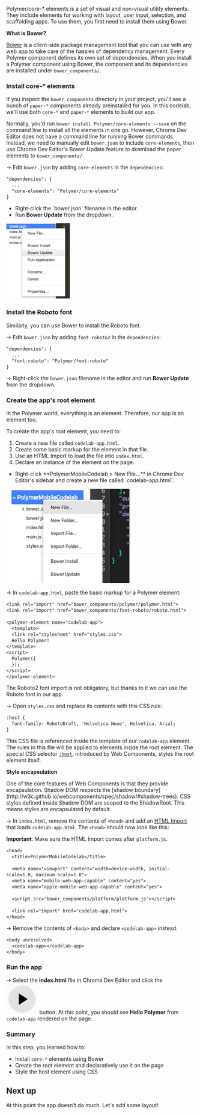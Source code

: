 <toc-element></toc-element>

Polymer/core-* elements is a set of visual and non-visual utility elements. 
They include elements for working with layout, user input, selection, and scaffolding apps.
To use them, you first need to install them using Bower.

<aside class="callout">
  <b>What is Bower?</b>
  <p><a href="http://bower.io/">Bower</a> is a client-side package management tool that you can use with any web app to take care of the hassles of dependency management. Every Polymer component defines its own set of dependencies. When you install a Polymer component using Bower, the component and its dependencies are installed under <code>bower_components/</code>.
</p>
</aside>

### Install core-* elements

If you inspect the `bower_components` directory in your project, you'll see a bunch of `paper-*` components already preinstalled for you. In this codelab, we'll use both `core-*` and `paper-*` elements to build our app.

Normally, you'd run `bower install Polymer/core-elements --save` on the command line to
install all the elements in one go.
However, Chrome Dev Editor does not have a command line for running Bower commands.
Instead, we need to manually edit `bower.json` to include `core-elements`,
then use Chrome Dev Editor's Bower Update feature to
download the paper elements to `bower_components/`.

&rarr; Edit `bower.json` by adding `core-elements` in the `dependencies`:

    "dependencies": {
      ...
      "core-elements": "Polymer/core-elements"
    }

<div class="stepbystep">
  <ul>
    <li>Right-click the `bower.json` filename in the editor.</li>
    <li>Run <b>Bower Update</b> from the dropdown.</li>
  </ul>
  <div>
    <img src="img/s2-bowerupdate.png" style="height:200px;">
  </div>
</div>

### Install the Roboto font

Similarly, you can use Bower to install the Roboto font.

&rarr; Edit `bower.json` by adding `font-roboto2` in the `dependencies`:

    "dependencies": {
      ...
      "font-roboto": "Polymer/font-roboto"
    }

&rarr; Right-click the `bower.json` filename in the editor and run **Bower Update** from the dropdown.

### Create the app's root element

In the Polymer world, everything is an element. Therefore, our app is an element too.

To create the app's root element, you need to:

1. Create a new file called `codelab-app.html`.
2. Create some basic markup for the element in that file.
3. Use an HTML Import to load the file into `index.html`.
4. Declare an instance of the element on the page.

<div class="stepbystep">
  <ul>
    <li>Right-click **PolymerMobileCodelab > New File...**
        in Chrome Dev Editor's sidebar and create a new file
        called `codelab-app.html`.</li>
  </ul>
  <div>
    <img src="img/s2-newfile.png" style="height:250px;">
  </div>
</div>

&rarr; In `codelab-app.html`, paste the basic markup for a Polymer element:

    <link rel="import" href="bower_components/polymer/polymer.html">
    <link rel="import" href="bower_components/font-roboto/roboto.html">

    <polymer-element name="codelab-app">
      <template>
      <link rel="stylesheet" href="styles.css">
      Hello Polymer!
    </template>
    <script>
      Polymer({
      });
    </script>
    </polymer-element>

The Roboto2 font import is not obligatory,
but thanks to it we can use the Roboto font in our app.

&rarr; Open `styles.css` and replace its contents with this CSS rule:

    :host {
      font-family: RobotoDraft, 'Helvetica Neue', Helvetica, Arial;
    }

This CSS file is referenced inside the template of our `codelab-app` element. The rules in this file will be applied to elements inside the root element. The special CSS selector [`:host`](http://www.html5rocks.com/en/tutorials/webcomponents/shadowdom-201/#toc-style-host), introduced by Web Components, styles the root element itself.

<aside class="callout">
  <b>Style encapsulation</b>
  <p>One of the core features of Web Components is that they provide encapsulation.
  Shadow DOM respects the [shadow boundary](http://w3c.github.io/webcomponents/spec/shadow/#shadow-trees).
  CSS styles defined inside Shadow DOM are scoped to the ShadowRoot. This means styles are encapsulated by default.
  </p>
</aside>


&rarr; In `index.html`, remove the contents of `<head>` and add an [HTML Import](http://www.polymer-project.org/platform/html-imports.html) that loads `codelab-app.html`. The `<head>` should now look like this:

**Important**: Make sure the HTML Import comes after `platform.js`.

    <head>
      <title>PolymerMobileCodelab</title>

      <meta name="viewport" content="width=device-width, initial-scale=1.0, maximum-scale=1.0">
      <meta name="mobile-web-app-capable" content="yes">
      <meta name="apple-mobile-web-app-capable" content="yes">

      <script src="bower_components/platform/platform.js"></script>

      <link rel="import" href="codelab-app.html">
    </head>

&rarr; Remove the contents of `<body>` and declare `<codelab-app>` instead.

    <body unresolved>
      <codelab-app></codelab-app>
    </body>


### Run the app

&rarr; Select the **index.html** file in Chrome Dev Editor and
click the <img src="img/runbutton.png" class="icon"> button.
At this point, you should see **Hello Polymer** from `codelab-app` rendered on the page.

### Summary

In this step, you learned how to:

- Install `core-*` elements using Bower
- Create the root element and declaratively use it on the page
- Style the host element using CSS

## Next up

At this point the app doesn't do much. Let's add some layout!

